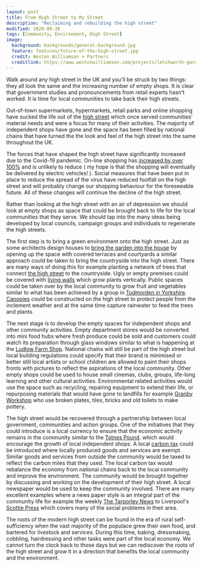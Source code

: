 ```yaml
---
layout: post
title: From High Street to My Street
description: "Reclaiming and rebuilding the high street"
modified: 2020-09-26
tags: [Community, Environment, High Street]
image:
  background: backgrounds/general-background.jpg
  feature: features/future-of-the-high-street.jpg
  credit: Weston Williamson + Partners
  creditlink: https://www.westonwilliamson.com/projects/letchworth-garden-city
---
```


Walk around any high street in the UK and you'll be struck by two things: they all look the same and the increasing number of empty shops. It is clear that government studies and pronouncements from retail experts hasn't worked. It is time for local communities to take back their high streets.

Out-of-town supermarkets, hypermarkets, retail parks and online shopping have sucked the life out of the [high street](https://www.historyextra.com/period/modern/a-history-of-the-high-street/) which once served communities’ material needs and were a focus for many of their activities. The majority of independent shops have gone and the space has been filled by national chains that have turned the the look and feel of the high street into the same throughout the UK.

The forces that have shaped the high street have significantly increased due to the Covid-19 pandemic. On-line shopping has [increased by over 100%](https://internetretailing.net/covid-19/covid-19/online-shopping-surges-by-129-across-uk-and-europe-and-ushers-in-new-customer-expectations-of-etail-21286) and is unlikely to reduce ( my hope is that the shopping will eventually be delivered by electric vehicles! ). Social measures that have been put in place to reduce the spread of the virus have reduced footfall on the high street and will probably change our shopping behaviour for the foreseeable future. All of these changes will continue the decline of the high street.

Rather than looking at the high street with an air of depression we should look at empty shops as space that could be brought back to life for the local communities that they serve. We should tap into the many ideas being developed by local councils, campaign groups and individuals to regenerate the high streets.

The first step is to bring a green environment onto the high street. Just as some architects design houses to [bring the garden into the house](https://www.homebuilding.co.uk/advice/bringing-the-outside-in) by opening up the space with covered terraces and courtyards a similar approach could be taken to bring the countryside into the high street. There are many ways of doing this for example planting a network of trees that connect [the high street](https://www.woodlandtrust.org.uk/protecting-trees-and-woods/street-trees/street-tree-heroes/) to the countryside. Ugly or empty premises could be covered with [living walls](https://www.ansgroupglobal.com/living-wall/about) which grow plants vertically. Public spaces could be taken over by the local community to grow fruit and vegetables similar to what has been achieved by a group in [Todmorden in Yorkshire](https://www.yorkshirepost.co.uk/lifestyle/food-and-drink/urban-gardeners-taking-over-yorkshire-mill-towns-unloved-spaces-grow-veg-2923240). [Canopies](https://www.basestructures.com/portfolio/hulme-high-street/) could be constructed on the high street to protect people from the inclement weather and at the same time capture rainwater to feed the trees and plants.

The next stage is to develop the empty spaces for independent shops and other community activities. Empty department stores would be converted into mini food hubs where fresh produce could be sold and customers could watch its preparation through glass windows similar to what is happening at the [Ludlow Farm Shop](https://ludlowfarmshop.co.uk/).  National chains will still be part of the high street but local building regulations could specify that their brand is minimised or better still local artists or school children are allowed to paint their shops fronts with pictures to reflect the aspirations of the local community. Other empty shops could be used to house small cinemas, clubs, groups, life-long learning and other cultural activities. Environmental related activities would use the space such as recycling, repairing equipment to extend their life, or repurposing materials that would have gone to landfills for example [Granby Workshop](https://granbyworkshop.co.uk/) who use broken plates, tiles, bricks and old toilets to make pottery.

The high street would be recovered through a partnership between local government, communities and action groups. One of the initiatives that they could introduce is a local currency to ensure that the economic activity remains in the community similar to the [Totnes Pound](https://en.wikipedia.org/wiki/Totnes_pound). which would encourage the growth of local independent shops.
A local [carbon tax](https://en.wikipedia.org/wiki/Carbon_tax) could be introduced where locally produced goods and services are exempt.  Similar goods and services from outside the community would be taxed to reflect the carbon miles that they used. The local carbon tax would rebalance the economy from national chains back to the local community and improve the environment.  The community would be brought together by discussing and working on the development of their high street. A local newspaper would be used to keep the community involved. There are many excellent examples where a news paper style is an integral part of the community life for example the weekly [The Tarporley News](https://www.holdthefrontpage.co.uk/2016/news/ex-daily-journalist-launches-uks-smallest-newspaper/) to Liverpool's [Scottie Press](https://scottiepress.org/) which covers many of the social problems in their area.

The roots of the modern high street can be found in the era of rural self-sufficiency when the vast majority of the populace grew their own food, and bartered for livestock and services. During this time, baking, dressmaking, cobbling, hairdressing and other tasks were part of the local economy. We cannot turn the clock back to those days but we can rediscover the roots of the high street and grow it in a direction that benefits the local community and the environment.
